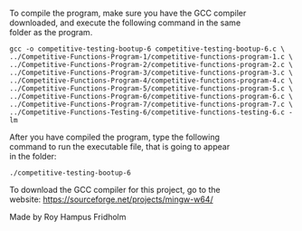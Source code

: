 
To compile the program, make sure you have the GCC compiler  
downloaded, and execute the following command in the same  
folder as the program.

```
gcc -o competitive-testing-bootup-6 competitive-testing-bootup-6.c \
../Competitive-Functions-Program-1/competitive-functions-program-1.c \
../Competitive-Functions-Program-2/competitive-functions-program-2.c \
../Competitive-Functions-Program-3/competitive-functions-program-3.c \
../Competitive-Functions-Program-4/competitive-functions-program-4.c \
../Competitive-Functions-Program-5/competitive-functions-program-5.c \
../Competitive-Functions-Program-6/competitive-functions-program-6.c \
../Competitive-Functions-Program-7/competitive-functions-program-7.c \
../Competitive-Functions-Testing-6/competitive-functions-testing-6.c -lm
```

After you have compiled the program, type the following  
command to run the executable file, that is going to appear  
in the folder:

```
./competitive-testing-bootup-6
```

To download the GCC compiler for this project, go to the  
website: https://sourceforge.net/projects/mingw-w64/

Made by Roy Hampus Fridholm
